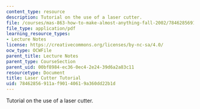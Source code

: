 ```yaml
---
content_type: resource
description: Tutorial on the use of a laser cutter.
file: /courses/mas-863-how-to-make-almost-anything-fall-2002/78462856911af90140619a360dd22b1d_tutorial.pdf
file_type: application/pdf
learning_resource_types:
- Lecture Notes
license: https://creativecommons.org/licenses/by-nc-sa/4.0/
ocw_type: OCWFile
parent_title: Lecture Notes
parent_type: CourseSection
parent_uid: 00bf8984-ec36-0ec4-2e24-39d6a2a83c11
resourcetype: Document
title: Laser Cutter Tutorial
uid: 78462856-911a-f901-4061-9a360dd22b1d
---
```

Tutorial on the use of a laser cutter.